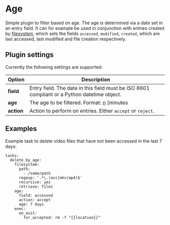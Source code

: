 # Age
Simple plugin to filter based on age. The age is determined via a date set in an entry field. It can for example be used in conjunction with entries created by [filesystem](/Plugins/filesystem), which sets the fields `accessed`, `modified`, `created`, which are last accessed, last modified and file creation respectively.

## Plugin settings
Currently the following settings are supported:


|  Option  |  Description  |
| --- | --- |
| **field** | Entry field. The date in this field must be ISO 8601 compliant or a Python datetime object. |
| **age** | The age to be filtered. Format: [n](/n) [minutes|hours|days|months](/minutes|hours|days|months) eg. `7 days`. |
| **action** | Action to perform on entries. Either `accept` or `reject`. |

## Examples
Example task to delete video files that have not been accessed in the last 7 days:

```
tasks:
  delete_by_age:
    filesystem:
      path:
        - /some/path
      regexp: '.*\.(avi|mkv|mp4)$'
      recursive: yes
      retrieve: files
    age:
      field: accessed
      action: accept
      age: 7 days
    exec:
      on_exit:
        for_accepted: rm -f "{{location}}"
```
